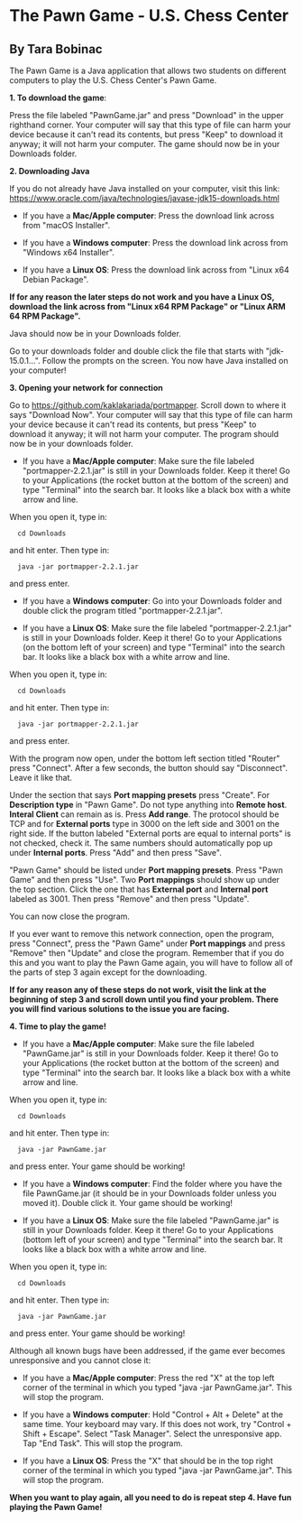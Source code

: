 # The Pawn Game - U.S. Chess Center #
## By Tara Bobinac ##

The Pawn Game is a Java application that allows two students on different computers to play the U.S. Chess Center's Pawn Game.

**1. To download the game**: 

Press the file labeled "PawnGame.jar" and press "Download" in the upper righthand corner. Your computer will say that this type of file can harm your device because it can't read its contents, but press "Keep" to download it anyway; it will not harm your computer. The game should now be in your Downloads folder.


**2. Downloading Java**

  If you do not already have Java installed on your computer, visit this link: https://www.oracle.com/java/technologies/javase-jdk15-downloads.html
   
   - If you have a **Mac/Apple computer**: Press the download link across from "macOS Installer".
  
   - If you have a **Windows computer**: Press the download link across from "Windows x64 Installer".
   
   - If you have a **Linux OS**: Press the download link across from "Linux x64 Debian Package". 
  
  **If for any reason the later steps do not work and you have a Linux OS, download the link across from "Linux x64 RPM Package" or "Linux ARM 64 RPM Package".**
   
   Java should now be in your Downloads folder.
   
   Go to your downloads folder and double click the file that starts with "jdk-15.0.1...". Follow the prompts on the screen. You now have Java installed on your computer!
   
   
**3. Opening your network for connection**
   
  Go to https://github.com/kaklakariada/portmapper. Scroll down to where it says "Download Now". Your computer will say that this type of file can harm your device because it can't read its contents, but press "Keep" to download it anyway; it will not harm your computer. The program should now be in your downloads folder.
   
   - If you have a **Mac/Apple computer**: Make sure the file labeled "portmapper-2.2.1.jar" is still in your Downloads folder. Keep it there! Go to your Applications (the rocket button at the bottom of the screen) and type "Terminal" into the search bar. It looks like a black box with a white arrow and line. 

   When you open it, type in:
   
      cd Downloads
   
   and hit enter. Then type in:
   
      java -jar portmapper-2.2.1.jar
   
   and press enter.
      
  - If you have a **Windows computer**: Go into your Downloads folder and double click the program titled "portmapper-2.2.1.jar".
      
  - If you have a **Linux OS**: Make sure the file labeled "portmapper-2.2.1.jar" is still in your Downloads folder. Keep it there! Go to your Applications (on the bottom left of your screen) and type "Terminal" into the search bar. It looks like a black box with a white arrow and line. 
  
   When you open it, type in:
   
      cd Downloads
   
   and hit enter. Then type in:
   
      java -jar portmapper-2.2.1.jar
   
   and press enter.
      
  With the program now open, under the bottom left section titled "Router" press "Connect". After a few seconds, the button should say "Disconnect". Leave it like that.
   
  Under the section that says **Port mapping presets** press "Create". For **Description type** in "Pawn Game". Do not type anything into **Remote host**. **Interal Client** can remain as is. Press **Add range**. The protocol should be TCP and for **External ports** type in 3000 on the left side and 3001 on the right side. If the button labeled "External ports are equal to internal ports" is not checked, check it. The same numbers should automatically pop up under **Internal ports**. Press "Add" and then press "Save". 
   
   "Pawn Game" should be listed under **Port mapping presets**. Press "Pawn Game" and then press "Use". Two **Port mappings** should show up under the top section. Click the one that has **External port** and **Internal port** labeled as 3001. Then press "Remove" and then press "Update". 
   
   You can now close the program. 
   
   If you ever want to remove this network connection, open the program, press "Connect", press the "Pawn Game" under **Port mappings** and press "Remove" then "Update" and close the program. Remember that if you do this and you want to play the Pawn Game again, you will have to follow all of the parts of step 3 again except for the downloading.
   
   **If for any reason any of these steps do not work, visit the link at the beginning of step 3 and scroll down until you find your problem. There you will find various solutions to the issue you are facing.**
   
   
**4. Time to play the game!**
   
  - If you have a **Mac/Apple computer**: Make sure the file labeled "PawnGame.jar" is still in your Downloads folder. Keep it there! Go to your Applications (the rocket button at the bottom of the screen) and type "Terminal" into the search bar. It looks like a black box with a white arrow and line. 
  
   When you open it, type in:
   
      cd Downloads
   
   and hit enter. Then type in:
   
      java -jar PawnGame.jar
   
   and press enter. Your game should be working!
   
  - If you have a **Windows computer**: Find the folder where you have the file PawnGame.jar (it should be in your Downloads folder unless you moved it). Double click it. Your game should be working!
   
  - If you have a **Linux OS**: Make sure the file labeled "PawnGame.jar" is still in your Downloads folder. Keep it there! Go to your Applications (bottom left of your screen) and type "Terminal" into the search bar. It looks like a black box with a white arrow and line. 
  
   When you open it, type in:
   
      cd Downloads
   
   and hit enter. Then type in: 
      
      java -jar PawnGame.jar
      
   and press enter. Your game should be working!
   
   
   Although all known bugs have been addressed, if the game ever becomes unresponsive and you cannot close it:
   
   - If you have a **Mac/Apple computer**: Press the red "X" at the top left corner of the terminal in which you typed "java -jar PawnGame.jar". This will stop the program.
   
   - If you have a **Windows computer**: Hold "Control + Alt + Delete" at the same time. Your keyboard may vary. If this does not work, try "Control + Shift + Escape". Select "Task Manager". Select the unresponsive app. Tap "End Task". This will stop the program.
   
   - If you have a **Linux OS**: Press the "X" that should be in the top right corner of the terminal in which you typed "java -jar PawnGame.jar". This will stop the program.
  
   
   **When you want to play again, all you need to do is repeat step 4. Have fun playing the Pawn Game!**
